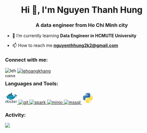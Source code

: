 <h1 align="center">Hi 👋, I'm Nguyen Thanh Hung </h1>
<h3 align="center">A data engineer from Ho Chi Minh city</h3>

- 🌱 I’m currently learning **Data Engineer in HCMUTE University**

- 📫 How to reach me **nguyenthhung2k2@gmail.com**

<h3 align="left">Connect with me:</h3>
<p align="left">
<a href="https://www.facebook.com/profile.php?id=100014774230732" target="blank"><img align="center" src="https://raw.githubusercontent.com/rahuldkjain/github-profile-readme-generator/master/src/images/icons/Social/facebook.svg" alt="lehoangkhang" height="30" width="40" /></a>
<a href="https://linkedin.com/in/lehoangkhang02" target="blank"> <img align="left" src="https://raw.githubusercontent.com/rahuldkjain/github-profile-readme-generator/master/src/images/icons/Social/linked-in-alt.svg" alt="lehoangkhang" height="30" width="40" /></a>
</p>

<h3 align="left">Languages and Tools:</h3>

<a href="https://www.docker.com/" target="_blank" rel="noreferrer"> <img src="https://raw.githubusercontent.com/devicons/devicon/master/icons/docker/docker-original-wordmark.svg" alt="docker" width="40" height="40"/> </a> 
<a href="https://git-scm.com/" target="_blank" rel="noreferrer"> <img src="https://www.vectorlogo.zone/logos/git-scm/git-scm-icon.svg" alt="git" width="40" height="40"/> </a> 
<a href="https://spark.apache.org/" target="_blank" rel="noreferrer"> <img src="https://www.vectorlogo.zone/logos/apache_spark/apache_spark-ar21.svg" alt="spark" width="40" height="40"/> </a>
<a href="https://min.io/" target="_blank" rel="noreferrer"> <img src="https://www.vectorlogo.zone/logos/minioio/minioio-ar21.svg" alt="minio" width="40" height="40"/> </a>
<a href="https://www.microsoft.com/en-us/sql-server" target="_blank" rel="noreferrer"> <img src="https://www.svgrepo.com/show/303229/microsoft-sql-server-logo.svg" alt="mssql" width="40" height="40"/> </a> 
<a href="https://www.python.org" target="_blank" rel="noreferrer"> <img src="https://raw.githubusercontent.com/devicons/devicon/master/icons/python/python-original.svg" alt="python" width="40" height="40"/> </a> </p>

<h3 align="left">Activity:</h3>

![](https://github-profile-summary-cards.vercel.app/api/cards/profile-details?username=nguyenthanhhungDE&theme=nord_dark)
<!-- ![](https://github-profile-summary-cards.vercel.app/api/cards/stats?username=KhangLe0411&theme=nord_dark)
 -->

<!--
**KhangLe0411/KhangLe0411** is a ✨ _special_ ✨ repository because its `README.md` (this file) appears on your GitHub profile.

Here are some ideas to get you started:

- 🔭 I’m currently working on ...
- 🌱 I’m currently learning ...
- 👯 I’m looking to collaborate on ...
- 🤔 I’m looking for help with ...
- 💬 Ask me about ...
- 📫 How to reach me: ...
- 😄 Pronouns: ...
- ⚡ Fun fact: ...
-->
